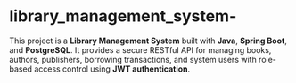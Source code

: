 # library_management_system-
This project is a **Library Management System** built with **Java**, **Spring Boot**, and **PostgreSQL**. It provides a secure RESTful API for managing books, authors, publishers, borrowing transactions, and system users with role-based access control using **JWT authentication**.
